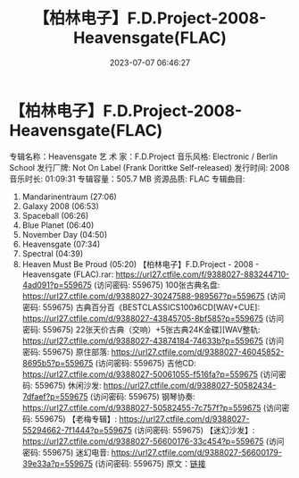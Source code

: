 ﻿---
title: 【柏林电子】F.D.Project-2008-Heavensgate(FLAC)
date: 2023-07-07 06:46:27
categories: 古典音乐、新世纪、纯音雅乐
tags: 纯音雅乐
---
# 【柏林电子】F.D.Project-2008-Heavensgate(FLAC)

专辑名称：Heavensgate
艺 术 家：F.D.Project
音乐风格: Electronic / Berlin School
发行厂牌: Not On Label (Frank Dorittke Self-released)
发行时间: 2008
音乐时长: 01:09:31
专辑容量：505.7 MB
资源品质: FLAC
专辑曲目:
01. Mandarinentraum (27:06)
02. Galaxy 2008 (06:53)
03. Spaceball (06:26)
04. Blue Planet (06:40)
05. November Day (04:50)
06. Heavensgate (07:34)
07. Spectral (04:39)
08. Heaven Must Be Proud (05:20)
【柏林电子】F.D.Project - 2008 - Heavensgate (FLAC).rar: https://url27.ctfile.com/f/9388027-883244710-4ad091?p=559675
(访问密码: 559675)
100张古典名盘: https://url27.ctfile.com/d/9388027-30247588-989567?p=559675
(访问密码: 559675)
古典百分百《BESTCLASSICS100》6CD[WAV+CUE]: https://url27.ctfile.com/d/9388027-43845705-8bf585?p=559675
(访问密码: 559675)
22张天价古典（交响）+5张古典24K金碟][WAV整轨: https://url27.ctfile.com/d/9388027-43874184-74633b?p=559675
(访问密码: 559675)
原住部落: https://url27.ctfile.com/d/9388027-46045852-8695b5?p=559675
(访问密码: 559675)
吉他CD: https://url27.ctfile.com/d/9388027-50061055-f516fa?p=559675
(访问密码: 559675)
休闲沙发: https://url27.ctfile.com/d/9388027-50582434-7dfaef?p=559675
(访问密码: 559675)
钢琴协奏: https://url27.ctfile.com/d/9388027-50582455-7c757f?p=559675
(访问密码: 559675)
【老梅专辑】: https://url27.ctfile.com/d/9388027-55294662-7f1444?p=559675
(访问密码: 559675)
【迷幻沙发】: https://url27.ctfile.com/d/9388027-56600176-33c454?p=559675
(访问密码: 559675)
迷幻电音: https://url27.ctfile.com/d/9388027-56600179-39e33a?p=559675
(访问密码: 559675)
原文：[链接](https://blog.sina.com.cn/s/blog_1647c7e76010312ld.html)